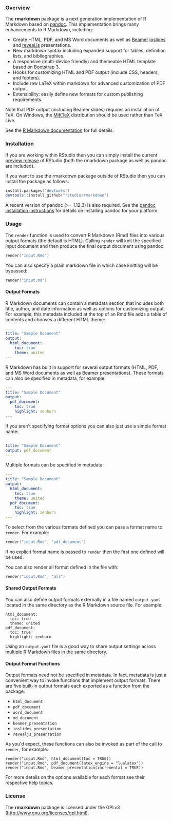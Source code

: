 ### Overview

The **rmarkdown** package is a next generation implementation of R Markdown based on [pandoc](http://johnmacfarlane.net/pandoc/). This implementation brings many enhancements to R Markdown, including:

* Create HTML, PDF, and MS Word documents as well as [Beamer](https://bitbucket.org/rivanvx/beamer/wiki/Home) [ioslides](https://code.google.com/p/io-2012-slides/) and [reveal.js](http://lab.hakim.se/reveal-js/#/) presentations.
* New markdown syntax including expanded support for tables, definition lists, and bibliographies.
* A responsive (multi-device friendly) and themeable HTML template based on [Bootstrap 3](http://getbootstrap.com).
* Hooks for customizing HTML and PDF output (include CSS, headers, and footers).
* Include raw LaTeX within markdown for advanced customization of PDF output.
* Extensibility: easily define new formats for custom publishing requirements.

Note that PDF output (including Beamer slides) requires an installation of TeX. On Windows, the [MiKTeX](http://miktex.org/) distribution should be used rather than TeX Live.

See the [R Markdown documentation](http://rmarkdown.rstudio.com/) for full details.

### Installation

If you are working within RStudio then you can simply install the current [preview release](http://www.rstudio.com/ide/download/preview) of RStudio (both the rmarkdown package as well as pandoc are included).

If you want to use the rmarkdown package outside of RStudio then you can install the package as follows:

```S
install.packages("devtools")
devtools::install_github("rstudio/rmarkdown")
```

A recent version of pandoc (>= 1.12.3) is also required. See the [pandoc installation instructions](PANDOC.md) for details on installing pandoc for your platform.

### Usage

The `render` function is used to convert R Markdown (Rmd) files into various output formats (the default is HTML). Calling `render` will knit the specified input document and then produce the final output document using pandoc:

```S
render("input.Rmd")
```

You can also specify a plain markdown file in which case knitting will be bypassed:

```S
render("input.md")
```

#### Output Formats

R Markdown documents can contain a metadata section that includes both title, author, and date information as well as options for customizing output. For example, this metadata included at the top of an Rmd file adds a table of contents and chooses a different HTML theme:

```yaml
---
title: "Sample Document"
output:
  html_document:
    toc: true
    theme: united
---
```

R Markdown has built in support for several output formats (HTML, PDF, and MS Word documents as well as Beamer presentations). These formats can also be specified in metadata, for example:

```yaml
---
title: "Sample Document"
output:
  pdf_document:
    toc: true
    highlight: zenburn
---
```

If you aren't specifying format options you can also just use a simple format name:

```yaml
---
title: "Sample Document"
output: pdf_document
---
```

Multiple formats can be specified in metadata:

```yaml
---
title: "Sample Document"
output:
  html_document:
    toc: true
    theme: united
  pdf_document:
    toc: true
    highlight: zenburn
---
```

To select from the various formats defined you can pass a format name to `render`. For example:

```S
render("input.Rmd", "pdf_document")
```

If no explicit format name is passed to `render` then the first one defined will be used.

You can also render all format defined in the file with:

```S
render("input.Rmd", "all")
```

#### Shared Output Formats

You can also define output formats externally in a file named `output.yaml` located in the same directory as the R Markdown source file. For example:

```
html_document:
  toc: true
  theme: united
pdf_document:
  toc: true
  highlight: zenburn
```

Using an `output.yaml` file is a good way to share output settings across multiple R Markdown files in the same directory.

#### Output Format Functions

Output formats need not be specified in metadata. In fact, metadata is just a convenient way to invoke functions that implement output formats. There are five built-in output formats each exported as a function from the package:

- `html_document`
- `pdf_document`
- `word_document`
- `md_document`
- `beamer_presentation`
- `ioslides_presentation`
- `revealjs_presentation`

As you'd expect, these functions can also be invoked as part of the call to `render`, for example:

```
render("input.Rmd", html_document(toc = TRUE))
render("input.Rmd", pdf_document(latex_engine = "lualatex"))
render("input.Rmd", beamer_presentation(incremental = TRUE))
```

For more details on the options available for each format see their respective help topics.

### License

The **rmarkdown** package is licensed under the GPLv3 (http://www.gnu.org/licenses/gpl.html).






